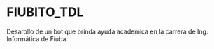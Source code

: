 # FIUBITO_TDL
Desarollo de un bot que brinda ayuda academica en la carrera de Ing. Informática de Fiuba.
